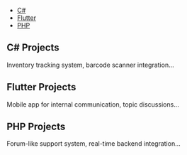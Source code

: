 <nav>
  <ul>
    <li><a href="#csharp">C#</a></li>
    <li><a href="#flutter">Flutter</a></li>
    <li><a href="#php">PHP</a></li>
    <!-- add more -->
  </ul>
</nav>

<section id="csharp">
  <h2>C# Projects</h2>
  <p>Inventory tracking system, barcode scanner integration...</p>
</section>

<section id="flutter">
  <h2>Flutter Projects</h2>
  <p>Mobile app for internal communication, topic discussions...</p>
</section>

<section id="php">
  <h2>PHP Projects</h2>
  <p>Forum-like support system, real-time backend integration...</p>
</section>
